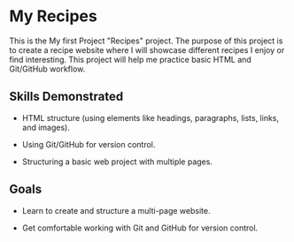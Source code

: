 # My Recipes

This is the My first  Project "Recipes" project. The purpose of this project is to create a recipe website where I will showcase different recipes I enjoy or find interesting. This project will help me practice basic HTML and Git/GitHub workflow.

## Skills Demonstrated
- HTML structure (using elements like headings, paragraphs, lists, links, and images).

- Using Git/GitHub for version control.

- Structuring a basic web project with multiple pages.

## Goals
- Learn to create and structure a multi-page website.

- Get comfortable working with Git and GitHub for version control.


